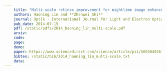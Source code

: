 ```yaml
---
    title: "Multi-scale retinex improvement for nighttime image enhancement"
    authors: Haoning Lin and **Zhenwei Shi**
    journal: Optik - International Journal for Light and Electron Optics (Optik)
    pub_date: 2014-07-15
    pdf: /static/pdfs/2014_haoning_lin_multi-scale.pdf
    arxiv: 
    code: 
    page: 
    demo: 
    paper: https://www.sciencedirect.com/science/article/pii/S0030402614011425
    bibtex: /static/bib/2014_haoning_lin_multi-scale.txt
    data:
---
```

    